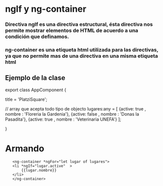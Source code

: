 # ngIf y ng-container

### Directiva ngIf es una directiva estructural, ésta directiva nos permite mostrar elementos de HTML de acuerdo a una condición que definamos.

### ng-container es una etiqueta html utilizada para las directivas, ya que no permite mas de una directiva en una misma etiqueta html 

## Ejemplo de la clase 


export class AppComponent {
  
  title = 'PlatziSquare'; 

  // array que acepta todo tipo de objecto 
  lugares:any = [
    {active: true , nombre : 'Floreria la Gardenia'},
    {active: false , nombre : 'Donas la Pasadita'},
    {active: true , nombre : 'Veterinaria UNEFA'}
  ];

}



<h1>Armando </h1>
<ul>

	<ng-container *ngFor="let lugar of lugares">
	<li *ngIf="lugar.active"  >
		{{lugar.nombre}}
	</li>
	</ng-container>
</ul>